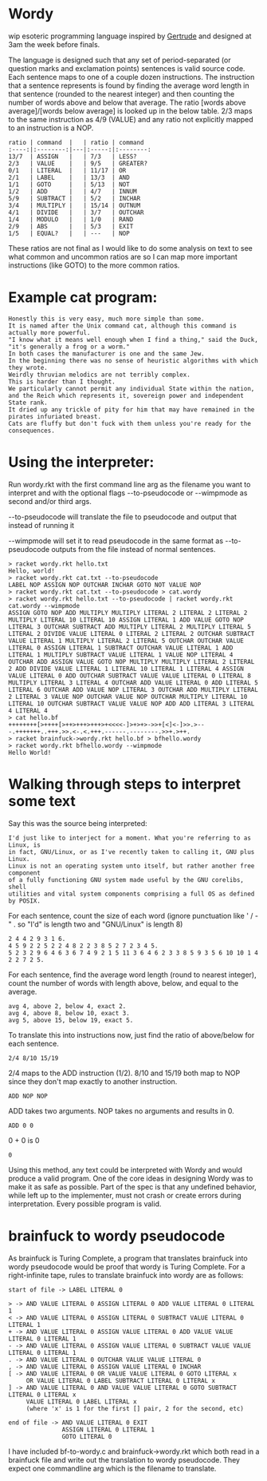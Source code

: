 # Wordy
wip esoteric programming language inspired by [Gertrude](http://p-nand-q.com/programming/languages/gplz/gertrude.html) and designed at 3am the week before finals.

The language is designed such that any set of period-separated (or question marks and exclamation points) sentences is valid source code. Each sentence maps to one of a couple dozen instructions. The instruction that a sentence represents is found by finding the average word length in that sentence (rounded to the nearest integer) and then counting the number of words above and below that average. The ratio [words above average]/[words below average] is looked up in the below table. 2/3 maps to the same instruction as 4/9 (VALUE) and any ratio not explicitly mapped to an instruction is a NOP.

    ratio | command  |   | ratio | command 
    :----:|:--------:|---|:-----:|:--------:
    13/7  | ASSIGN   |   | 7/3   | LESS?   
    2/3   | VALUE    |   | 9/5   | GREATER?
    0/1   | LITERAL  |   | 11/17 | OR      
    2/1   | LABEL    |   | 13/3  | AND     
    1/1   | GOTO     |   | 5/13  | NOT     
    1/2   | ADD      |   | 4/7   | INNUM   
    5/9   | SUBTRACT |   | 5/2   | INCHAR  
    3/4   | MULTIPLY |   | 15/14 | OUTNUM  
    4/1   | DIVIDE   |   | 3/7   | OUTCHAR 
    1/4   | MODULO   |   | 1/0   | RAND    
    2/9   | ABS      |   | 5/3   | EXIT    
    1/5   | EQUAL?   |   | ---   | NOP     

These ratios are not final as I would like to do some analysis on text to see what common and uncommon ratios are so I can map more important instructions (like GOTO) to the more common ratios.

# Example cat program:

    Honestly this is very easy, much more simple than some.  
    It is named after the Unix command cat, although this command is actually more powerful.
    "I know what it means well enough when I find a thing," said the Duck, "it's generally a frog or a worm."
    In both cases the manufacturer is one and the same Jew.
    In the beginning there was no sense of heuristic algorithms with which they wrote.
    Weirdly thruvian melodics are not terribly complex.
    This is harder than I thought.
    We particularly cannot permit any individual State within the nation, and the Reich which represents it, sovereign power and independent State rank.
    It dried up any trickle of pity for him that may have remained in the pirates infuriated breast.
    Cats are fluffy but don't fuck with them unless you're ready for the consequences.

# Using the interpreter:

Run wordy.rkt with the first command line arg as the filename you want to interpret and with the optional flags --to-pseudocode or --wimpmode as second and/or third args. 

--to-pseudocode will translate the file to pseudocode and output that instead of running it

--wimpmode will set it to read pseudocode in the same format as --to-pseudocode outputs from the file instead of normal sentences.

    > racket wordy.rkt hello.txt
    Hello, world!
    > racket wordy.rkt cat.txt --to-pseudocode
    LABEL NOP ASSIGN NOP OUTCHAR INCHAR GOTO NOT VALUE NOP
    > racket wordy.rkt cat.txt --to-pseudocode > cat.wordy
    > racket wordy.rkt hello.txt --to-pseudocode | racket wordy.rkt cat.wordy --wimpmode
    ASSIGN GOTO NOP ADD MULTIPLY MULTIPLY LITERAL 2 LITERAL 2 LITERAL 2 MULTIPLY LITERAL 10 LITERAL 10 ASSIGN LITERAL 1 ADD VALUE GOTO NOP LITERAL 3 OUTCHAR SUBTRACT ADD MULTIPLY LITERAL 2 MULTIPLY LITERAL 5 LITERAL 2 DIVIDE VALUE LITERAL 0 LITERAL 2 LITERAL 2 OUTCHAR SUBTRACT VALUE LITERAL 1 MULTIPLY LITERAL 2 LITERAL 5 OUTCHAR OUTCHAR VALUE LITERAL 0 ASSIGN LITERAL 1 SUBTRACT OUTCHAR VALUE LITERAL 1 ADD LITERAL 1 MULTIPLY SUBTRACT VALUE LITERAL 1 VALUE NOP LITERAL 4 OUTCHAR ADD ASSIGN VALUE GOTO NOP MULTIPLY MULTIPLY LITERAL 2 LITERAL 2 ADD DIVIDE VALUE LITERAL 1 LITERAL 10 LITERAL 1 LITERAL 4 ASSIGN VALUE LITERAL 0 ADD OUTCHAR SUBTRACT VALUE VALUE LITERAL 0 LITERAL 8 MULTIPLY LITERAL 3 LITERAL 4 OUTCHAR ADD VALUE LITERAL 0 ADD LITERAL 5 LITERAL 6 OUTCHAR ADD VALUE NOP LITERAL 3 OUTCHAR ADD MULTIPLY LITERAL 2 LITERAL 3 VALUE NOP OUTCHAR VALUE NOP OUTCHAR MULTIPLY LITERAL 10 LITERAL 10 OUTCHAR SUBTRACT VALUE VALUE NOP ADD ADD LITERAL 3 LITERAL 4 LITERAL 4
    > cat hello.bf
    ++++++++[>++++[>++>+++>+++>+<<<<-]>+>+>->>+[<]<-]>>.>---.+++++++..+++.>>.<-.<.+++.------.--------.>>+.>++.
    > racket brainfuck->wordy.rkt hello.bf > bfhello.wordy
    > racket wordy.rkt bfhello.wordy --wimpmode
    Hello World!

# Walking through steps to interpret some text

Say this was the source being interpreted:

    I'd just like to interject for a moment. What you're referring to as Linux, is
    in fact, GNU/Linux, or as I've recently taken to calling it, GNU plus Linux.
    Linux is not an operating system unto itself, but rather another free component
    of a fully functioning GNU system made useful by the GNU corelibs, shell
    utilities and vital system components comprising a full OS as defined by POSIX.

For each sentence, count the size of each word (ignore punctuation like ' / - " . so "I'd" is length two and "GNU/Linux" is length 8)

    2 4 4 2 9 3 1 6.
    4 5 9 2 2 5 2 2 4 8 2 2 3 8 5 2 7 2 3 4 5.
    5 2 3 2 9 6 4 6 3 6 7 4 9 2 1 5 11 3 6 4 6 2 3 3 8 5 9 3 5 6 10 10 1 4 2 2 7 2 5.

For each sentence, find the average word length (round to nearest integer), count the number of words with length above, below, and equal to the average.

    avg 4, above 2, below 4, exact 2.
    avg 4, above 8, below 10, exact 3.
    avg 5, above 15, below 19, exact 5.

To translate this into instructions now, just find the ratio of above/below for each sentence.

    2/4 8/10 15/19

2/4 maps to the ADD instruction (1/2). 8/10 and 15/19 both map to NOP since they don't map exactly to another instruction.

    ADD NOP NOP

ADD takes two arguments. NOP takes no arguments and results in 0.

    ADD 0 0

0 + 0 is 0

    0

Using this method, any text could be interpreted with Wordy and would produce a valid program. One of the core ideas in designing Wordy was to make it as safe as possible. Part of the spec is that any undefined behavior, while left up to the implementer, must not crash or create errors during interpretation. Every possible program is valid.

# brainfuck to wordy pseudocode

As brainfuck is Turing Complete, a program that translates brainfuck into wordy pseudocode would be proof that wordy is Turing Complete.
For a right-infinite tape, rules to translate brainfuck into wordy are as follows:
    
    start of file -> LABEL LITERAL 0
    
    > -> AND VALUE LITERAL 0 ASSIGN LITERAL 0 ADD VALUE LITERAL 0 LITERAL 1
    < -> AND VALUE LITERAL 0 ASSIGN LITERAL 0 SUBTRACT VALUE LITERAL 0 LITERAL 1
    + -> AND VALUE LITERAL 0 ASSIGN VALUE LITERAL 0 ADD VALUE VALUE LITERAL 0 LITERAL 1
    - -> AND VALUE LITERAL 0 ASSIGN VALUE LITERAL 0 SUBTRACT VALUE VALUE LITERAL 0 LITERAL 1
    . -> AND VALUE LITERAL 0 OUTCHAR VALUE VALUE LITERAL 0
    , -> AND VALUE LITERAL 0 ASSIGN VALUE LITERAL 0 INCHAR
    [ -> AND VALUE LITERAL 0 OR VALUE VALUE LITERAL 0 GOTO LITERAL x
         OR VALUE LITERAL 0 LABEL SUBTRACT LITERAL 0 LITERAL x
    ] -> AND VALUE LITERAL 0 AND VALUE VALUE LITERAL 0 GOTO SUBTRACT LITERAL 0 LITERAL x
         VALUE LITERAL 0 LABEL LITERAL x
         (where 'x' is 1 for the first [] pair, 2 for the second, etc)
    
    end of file -> AND VALUE LITERAL 0 EXIT
                   ASSIGN LITERAL 0 LITERAL 1
                   GOTO LITERAL 0

I have included bf-to-wordy.c and brainfuck->wordy.rkt which both read in a brainfuck file and write out the translation to wordy pseudocode. They expect one commandline arg which is the filename to translate.
